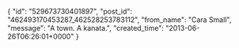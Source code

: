  {
   "id": "529673730401897",
   "post_id": "462493170453287_462528253783112",
   "from_name": "Cara Small",
   "message": "A town. A kanata.",
   "created_time": "2013-06-26T06:26:01+0000"
 }
